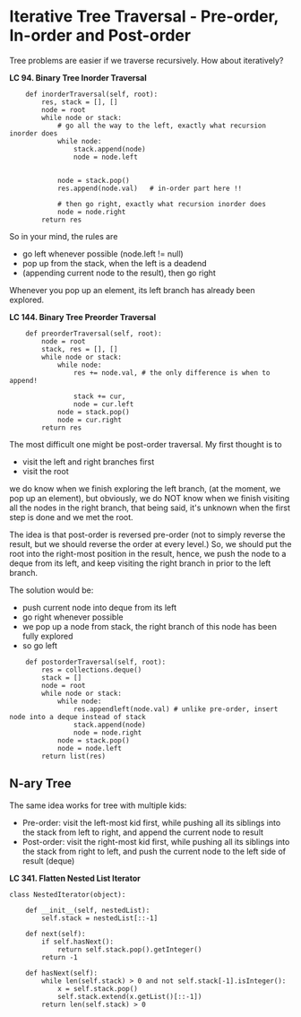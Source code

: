 # Iterative Tree Traversal - Pre-order, In-order and Post-order

Tree problems are easier if we traverse recursively. How about iteratively?

**LC 94. Binary Tree Inorder Traversal**
```
    def inorderTraversal(self, root):
        res, stack = [], []
        node = root
        while node or stack:
            # go all the way to the left, exactly what recursion inorder does
            while node:
                stack.append(node)
                node = node.left
            
            
            node = stack.pop()
            res.append(node.val)   # in-order part here !!
            
            # then go right, exactly what recursion inorder does
            node = node.right
        return res
```

So in your mind, the rules are
* go left whenever possible (node.left != null)
* pop up from the stack, when the left is a deadend
* (appending current node to the result), then go right 

Whenever you pop up an element, its left branch has already been explored.

**LC 144. Binary Tree Preorder Traversal**
```
    def preorderTraversal(self, root):
        node = root
        stack, res = [], []
        while node or stack:
            while node:
                res += node.val, # the only difference is when to append!
                
                stack += cur,
                node = cur.left
            node = stack.pop()
            node = cur.right
        return res
  ```
  
The most difficult one might be post-order traversal. My first thought is to
* visit the left and right branches first
* visit the root

we do know when we finish exploring the left branch, (at the moment, we pop up an element), but obviously, we do NOT know when we finish visiting all the nodes in the right branch, that being said, it's unknown when the first step is done and we met the root.

The idea is that post-order is reversed pre-order (not to simply reverse the result, but we should reverse the order at every level.) So, we should put the root into the right-most position in the result, hence, we push the node to a deque from its left, and keep visiting the right branch in prior to the left branch.

The solution would be:
* push current node into deque from its left
* go right whenever possible
* we pop up a node from stack, the right branch of this node has been fully explored
* so go left

```
    def postorderTraversal(self, root):
        res = collections.deque()
        stack = []
        node = root
        while node or stack:
            while node:
                res.appendleft(node.val) # unlike pre-order, insert node into a deque instead of stack
                stack.append(node)
                node = node.right
            node = stack.pop()
            node = node.left
        return list(res)
```

## N-ary Tree
The same idea works for tree with multiple kids: 
* Pre-order: visit the left-most kid first, while pushing all its siblings into the stack from left to right, and append the current node to result
* Post-order: visit the right-most kid first, while pushing all its siblings into the stack from right to left, and push the current node to the left side of result (deque)

**LC 341. Flatten Nested List Iterator**
```
class NestedIterator(object):

    def __init__(self, nestedList):
        self.stack = nestedList[::-1]

    def next(self):
        if self.hasNext():
            return self.stack.pop().getInteger()
        return -1

    def hasNext(self):
        while len(self.stack) > 0 and not self.stack[-1].isInteger():
            x = self.stack.pop()
            self.stack.extend(x.getList()[::-1])
        return len(self.stack) > 0
```
